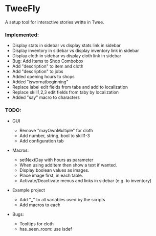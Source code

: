 # TweeFly
A setup tool for interactive stories writte in Twee.

### Implemented:
- Display stats in sidebar vs display stats link in sidebar
- Display inventory in sidebar vs display inventory link in sidebar
- Display cloth in sidebar vs display cloth link in sidebar
- Bug: Add Items to Shop Combobox
- Add "description" to item and cloth
- Add "description" to jobs
- Added opening hours to shops
- Added "iswornatbeginning"
- Replace label edit fields from tabs and add to localization
- Replace skill1,2,3 edit fields from taby by localization
- Added "say" macro to characters

### TODO:
- GUI
	- Remove "mayOwnMultiple" for cloth
	- Add number, string, bool to skill1-3
	- Add configuration tab
	
- Macros:
	- setNextDay with hours as parameter
	- When using addItem then show a text if wanted.
	- Display boolean values as images.
	- Place image first, in each table.
	- Activate/Deactivate menus and links in sidebar (e.g. to inventory)

- Example project
	- Add "_" to all variables used by the scripts
	- Add macros to each
	
- Bugs:
	- Tooltips for cloth
	- has_seen_room: use isdef